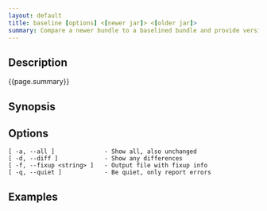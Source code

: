 ```yaml
---
layout: default
title: baseline [options] <[newer jar]> <[older jar]> 
summary: Compare a newer bundle to a baselined bundle and provide versioning advice                                 
---
```


## Description

{{page.summary}}

## Synopsis

## Options

    [ -a, --all ]              - Show all, also unchanged
    [ -d, --diff ]             - Show any differences
    [ -f, --fixup <string> ]   - Output file with fixup info
    [ -q, --quiet ]            - Be quiet, only report errors

## Examples
